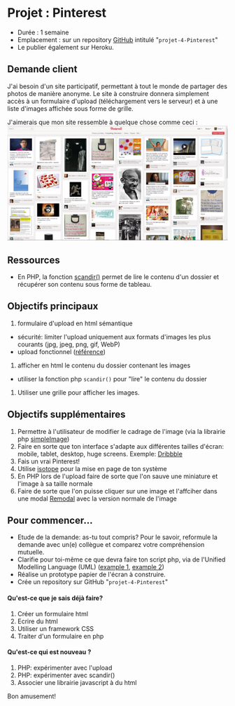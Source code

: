 # Projet : Pinterest
- Durée : 1 semaine
- Emplacement : sur un repository [GitHub](https://github.com/) intitulé "`projet-4-Pinterest`"  
- Le publier également sur Heroku.

## Demande client
J'ai besoin d'un site participatif, permettant à tout le monde de partager des photos de manière anonyme. Le site à construire donnera simplement accès à un formulaire d'upload (téléchargement vers le serveur) et à une liste d'images affichée sous forme de grille.

J'aimerais que mon site ressemble à quelque chose comme ceci : ![Image exemple Pinterest](Pinterest.png)

## Ressources

- En PHP, la fonction [scandir()](http://php.net/manual/fr/function.scandir.php) permet de lire le contenu d'un dossier et récupérer son contenu sous forme de tableau.

## Objectifs principaux
1. formulaire d'upload en html sémantique
  - sécurité: limiter l'upload uniquement aux formats d'images les plus courants (jpg, jpeg, png, gif, WebP)
  - upload fonctionnel ([référence](https://www.w3schools.com/php/php_file_upload.asp))
1. afficher en html le contenu du dossier contenant les images
  - utiliser la fonction php `scandir()` pour "lire" le contenu du dossier
1. Utiliser une grille pour afficher les images.

## Objectifs supplémentaires
1. Permettre à l'utilisateur de modifier le cadrage de l'image (via la librairie php [simpleImage](https://github.com/claviska/SimpleImage))
1. Faire en sorte que ton interface s'adapte aux différentes tailles d'écran: mobile, tablet, desktop, huge screens. Exemple: [Dribbble](http://dribbble.com)
1. Fais un vrai Pinterest!
  1. Utilise [isotope](https://isotope.metafizzy.co/) pour la mise en page de ton système
  1. En PHP lors de l'upload faire de sorte que l'on sauve une miniature et l'image à sa taille normale
  1. Faire de sorte que l'on puisse cliquer sur une image et l'affciher dans une modal [Remodal](https://github.com/VodkaBears/Remodal) avec la version normale de l'image



## Pour commencer...
- Etude de la demande: as-tu tout compris? Pour le savoir, reformule la demande avec un(e) collègue et comparez votre compréhension mutuelle.
- Clarifie pour toi-même ce que devra faire ton script php, via de l'Unified Modelling Language (UML) ([example 1](http://astah.net/features/uml-features/uml-features-class.png), [example 2](http://msoe.us/taylor/tutorial/se1021/exceptionUML.png))
- Réalise un prototype papier de l'écran à construire.
- Crée un repository sur GitHub "`projet-4-Pinterest`"

#### Qu'est-ce que je sais déjà faire?
1. Créer un formulaire html
1. Ecrire du html
1. Utiliser un framework CSS 
1. Traiter d'un formulaire en php  

#### Qu'est-ce qui est nouveau ?
1. PHP: expérimenter avec l'upload
1. PHP: expérimenter avec scandir()
1. Associer une librairie javascript à du html

Bon amusement!
